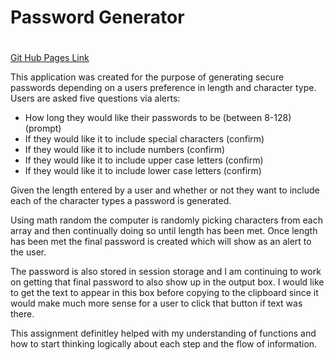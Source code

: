 # Password Generator <h1>

[Git Hub Pages Link](https://brigab.github.io/password-index.html/)

This application was created for the purpose of generating secure passwords depending
on a users preference in length and character type. Users are asked five questions via alerts: 

- How long they would like their passwords to be (between 8-128) (prompt)
- If they would like it to include special characters (confirm)
- If they would like it to include numbers (confirm)
- If they would like it to include upper case letters (confirm)
- If they would like it to include lower case letters (confirm)


Given the length entered by a user and whether or not they want to include each of the character types a password is generated. 

Using math random the computer is randomly picking characters from each array and then continually doing so until length has been met. Once length has been met the final password is created which will show as an alert to the user. 

The password is also stored in session storage and I am continuing to work on getting that final password to also show up in the output box. I would like to get the text to appear in this box before copying to the clipboard since it would make much more sense for a user to click that button if text was there. 

This assignment definitley helped with my understanding of functions and how to start thinking logically about each step and the flow of information. 


